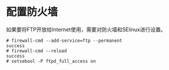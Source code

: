 # 配置防火墙<a name="ZH-CN_TOPIC_0186587993"></a>

如果要将FTP开放给Internet使用，需要对防火墙和SElinux进行设置。

```
# firewall-cmd --add-service=ftp --permanent
success
# firewall-cmd --reload
success
# setsebool -P ftpd_full_access on
```

